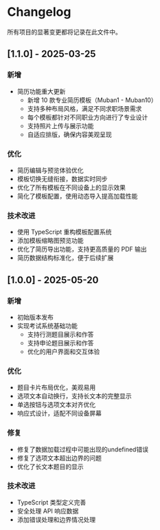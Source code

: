 # Changelog

所有项目的显著变更都将记录在此文件中。

## [1.1.0] - 2025-03-25

### 新增

- 简历功能重大更新
  - 新增 10 款专业简历模板（Muban1 - Muban10）
  - 支持多种布局风格，满足不同求职场景需求
  - 每个模板都针对不同职业方向进行了专业设计
  - 支持照片上传与展示功能
  - 自适应排版，确保内容美观呈现

### 优化

- 简历编辑与预览体验优化
- 模板切换无缝衔接，数据实时同步
- 优化了所有模板在不同设备上的显示效果
- 简化了模板配置，使用动态导入提高加载性能

### 技术改进

- 使用 TypeScript 重构模板配置系统
- 添加模板缩略图预览功能
- 优化了简历导出功能，支持更高质量的 PDF 输出
- 简历数据结构标准化，便于后续扩展

## [1.0.0] - 2025-05-20

### 新增

- 初始版本发布
- 实现考试系统基础功能
  - 支持行测题目展示和作答
  - 支持申论题目展示和作答
  - 优化的用户界面和交互体验

### 优化

- 题目卡片布局优化，美观易用
- 选项文本自动换行，支持长文本的完整显示
- 单选按钮与选项文本对齐优化
- 响应式设计，适配不同设备屏幕

### 修复

- 修复了数据加载过程中可能出现的undefined错误
- 修复了选项文本超出边界的问题
- 优化了长文本题目的显示

### 技术改进

- TypeScript 类型定义完善
- 安全处理 API 响应数据
- 添加错误处理和边界情况处理
